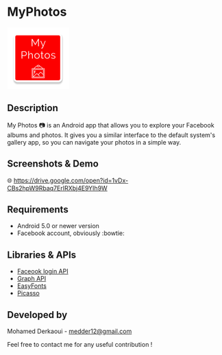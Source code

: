 # MyPhotos  

![alt text](https://github.com/MohamedDer/MyPhotos/blob/master/app/src/main/res/mipmap-xxhdpi/ic_launcher.png "My Photos")


Description
------
My Photos :camera: is an Android app that allows you to explore your Facebook albums and photos. It gives you a similar interface to the default system's gallery app, so you can navigate your photos in a simple way.


Screenshots & Demo
------

 :globe_with_meridians:  https://drive.google.com/open?id=1vDx-CBs2hpW9Rbaq7ErIRXbj4E9YIh9W
 
 
Requirements
------
* Android 5.0 or newer version 
* Facebook account, obviously :bowtie:


Libraries & APIs
------
- [Faceook login API](https://developers.facebook.com/docs/facebook-login)  
- [Graph API](https://developers.facebook.com/docs/graph-api/overview)
- [EasyFonts](https://github.com/vsvankhede/easyfonts?utm_source=android-arsenal.com&utm_medium=referral&utm_campaign=2044)
- [Picasso](http://square.github.io/picasso/)


Developed by
------
Mohamed Derkaoui  -  medder12@gmail.com


Feel free to contact me for any useful contribution !
